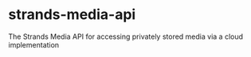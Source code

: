 # strands-media-api
The Strands Media API for accessing privately stored media via a cloud implementation
